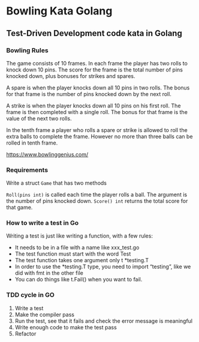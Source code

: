 # Bowling Kata Golang

## Test-Driven Development code kata in Golang

### Bowling Rules

The game consists of 10 frames. In each frame the player has two rolls to knock down 10 pins. The score for the frame is the total number of pins knocked down, plus bonuses for strikes and spares.

A spare is when the player knocks down all 10 pins in two rolls. The bonus for that frame is the number of pins knocked down by the next roll.

A strike is when the player knocks down all 10 pins on his first roll. The frame is then completed with a single roll. The bonus for that frame is the value of the next two rolls.

In the tenth frame a player who rolls a spare or strike is allowed to roll the extra balls to complete the frame. However no more than three balls can be rolled in tenth frame.

https://www.bowlinggenius.com/

### Requirements

Write a struct `Game` that has two methods

`Roll(pins int)` is called each time the player rolls a ball. The argument is the number of pins knocked down.
`Score() int` returns the total score for that game.

### How to write a test in Go

Writing a test is just like writing a function, with a few rules:

* It needs to be in a file with a name like xxx_test.go
* The test function must start with the word Test
* The test function takes one argument only t *testing.T
* In order to use the *testing.T type, you need to import “testing”, like we did with fmt in the other file
* You can do things like t.Fail() when you want to fail.

### TDD cycle in GO

1. Write a test
2. Make the compiler pass
3. Run the test, see that it fails and check the error message is meaningful
4. Write enough code to make the test pass
5. Refactor
